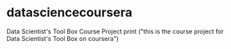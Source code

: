 # datasciencecoursera
Data Scientist's Tool Box Course Project
print ("this is the course project for Data Scientist's Tool Box on coursera")
